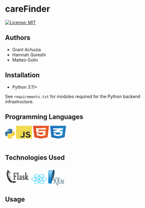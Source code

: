 # careFinder

[![License: MIT](https://img.shields.io/badge/License-MIT-009EFF.svg)](https://opensource.org/licenses/MIT)

## Authors

- Grant Achuzia
- Hamnah Qureshi
- Matteo Golin

## Installation

- Python 3.11+

See `requirements.txt` for modules required for the Python backend infrastructure.

## Programming Languages
  <img height="32" width="32" src="media/python logo.svg"/> 
  <img height="42" width="52" src="media/javascript logo.svg"/> 
  <img height="42" width="52" src="media/html5 logo.svg"/> 
  <img height="42" width="52" src="media/css3 logo.svg"/> 
  <br><br>

## Technologies Used
<img height="62" width="82" src="media/flask logo.svg"/> <img height="42" width="52" src="media/react logo.svg"/> <img height="52" width="52" src="media/sqlite logo.svg"/> 

## Usage
